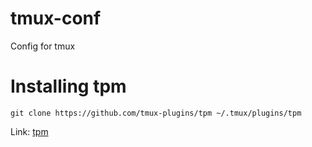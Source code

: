 # tmux-conf

Config for tmux

# Installing tpm  

`git clone https://github.com/tmux-plugins/tpm ~/.tmux/plugins/tpm`

Link: [tpm](https://github.com/tmux-plugins/tpm)
